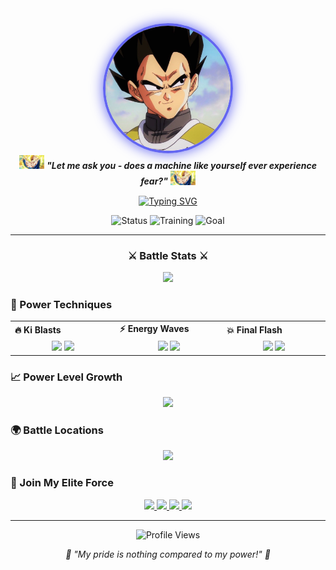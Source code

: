 <div align="center">
  <img src="images/b3f303e796ad62a7306bcd4ceb5ef4ae.jpg" width="200px" style="border-radius: 50%; border: 4px solid #6366F1; box-shadow: 0 0 20px #6366F1"/>
</div>

<div align="center">
  <img src="images/vegeta-dragon-ball-z.gif" width="40px">
  <b><i>"Let me ask you - does a machine like yourself ever experience fear?"</i></b>
  <img src="images/vegeta-dragon-ball-z.gif" width="40px">
</div>

<div align="center">
  
  [![Typing SVG](https://readme-typing-svg.demolab.com?font=Fira+Code&pause=1000&color=6366F1&center=true&vCenter=true&width=435&lines=Prince+of+All+Saiyans;Full+Stack+Developer;he%2Fhim;Power+Level+Over+9000)](https://git.io/typing-svg)
  
</div>

<div align="center">
  
  ![Status](https://img.shields.io/badge/Power%20Level-Over%209000-ff69b4?style=for-the-badge&logo=dragon)
  ![Training](https://img.shields.io/badge/Training-Always-red?style=for-the-badge&logo=fire)
  ![Goal](https://img.shields.io/badge/Goal-Surpass%20Kakarot-blue?style=for-the-badge&logo=power)
  
</div>

---

<div align="center">
  <h3>⚔️ Battle Stats ⚔️</h3>
  <img src="https://github-stats-alpha.vercel.app/api?username=sheikh-vegeta&cc=000&tc=6366F1&ic=fff&bc=0000">
</div>

### 🌟 Power Techniques

<div align="center">
  <table>
    <tr>
      <td valign="center" width="100px"><b>🔥 Ki Blasts</b></td>
      <td valign="center" width="100px"><b>⚡ Energy Waves</b></td>
      <td valign="center" width="100px"><b>💥 Final Flash</b></td>
    </tr>
    <tr>
      <td valign="center" align="center" width="300px">
        <img src="https://img.shields.io/badge/React-61DAFB?style=flat-square&logo=react&logoColor=black" height="25"/> 
        <img src="https://img.shields.io/badge/Vue-4FC08D?style=flat-square&logo=vue.js&logoColor=white" height="25"/>
      </td>
      <td valign="center" align="center" width="300px">
        <img src="https://img.shields.io/badge/Node.js-339933?style=flat-square&logo=node.js&logoColor=white" height="25"/>
        <img src="https://img.shields.io/badge/TypeScript-3178C6?style=flat-square&logo=typescript&logoColor=white" height="25"/>
      </td>
      <td valign="center" align="center" width="300px">
        <img src="https://img.shields.io/badge/AWS-232F3E?style=flat-square&logo=amazon-aws&logoColor=white" height="25"/>
        <img src="https://img.shields.io/badge/Docker-2496ED?style=flat-square&logo=docker&logoColor=white" height="25"/>
      </td>
    </tr>
  </table>
</div>

### 📈 Power Level Growth

<div align="center">
  <img height="180em" src="https://github-readme-stats.vercel.app/api?username=sheikh-vegeta&show_icons=true&theme=tokyonight&include_all_commits=true&count_private=true&hide_border=true&bg_color=0D1117&title_color=6366F1&icon_color=6366F1"/>
</div>


### 🌍 Battle Locations

<div align="center">
  <img src="https://github-contribution-graph.ez4o.com/?username=sheikh-vegeta&theme=purple&hide_border=true&bg_color=0D1117&color=6366F1"/>
</div>

### 🤝 Join My Elite Force

<div align="center">
  <a href="https://linkedin.com/in/sheikh-vegeta">
    <img src="https://img.shields.io/badge/-LinkedIn-%230A66C2?style=for-the-badge&logo=linkedin&logoColor=white"/>
  </a>
  <a href="https://twitter.com/sheikh_vegeta">
    <img src="https://img.shields.io/badge/-Twitter-%231DA1F2?style=for-the-badge&logo=twitter&logoColor=white"/>
  </a>
  <a href="https://sheikh-vegeta.dev">
    <img src="https://img.shields.io/badge/-Battle%20Portal-%236366F1?style=for-the-badge&logo=safari&logoColor=white"/>
  </a>
  <a href="mailto:contact@sheikh-vegeta.dev">
    <img src="https://img.shields.io/badge/-Send%20Signal-%23EA4335?style=for-the-badge&logo=gmail&logoColor=white"/>
  </a>
</div>

---

<div align="center">
  <img src="https://komarev.com/ghpvc/?username=sheikh-vegeta&color=6366F1&style=for-the-badge&label=Power+Level+Scanned" alt="Profile Views" />
</div>

<p align="center">
  <em>💫 "My pride is nothing compared to my power!" 💫</em>
</p>
